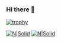 ### Hi there 👋

[![trophy](https://github-profile-trophy.vercel.app/?username=harsh18262&theme=gruvbox)](https://github.com/ryo-ma/github-profile-trophy)

[![N|Solid](http://www.hackthebox.eu/badge/image/322519)](https://www.hackthebox.eu/profile/322519) 
[![N|Solid](https://tryhackme-badges.s3.amazonaws.com/harsh18262.png)](https://tryhackme.com/p/harsh18262)

<!--
**harsh18262/harsh18262** is a ✨ _special_ ✨ repository because its `README.md` (this file) appears on your GitHub profile.

Here are some ideas to get you started:

- 🔭 I’m currently working on ...
- 🌱 I’m currently learning ...
- 👯 I’m looking to collaborate on ...
- 🤔 I’m looking for help with ...
- 💬 Ask me about ...
- 📫 How to reach me: ...
- 😄 Pronouns: ...
- ⚡ Fun fact: ...
-->
